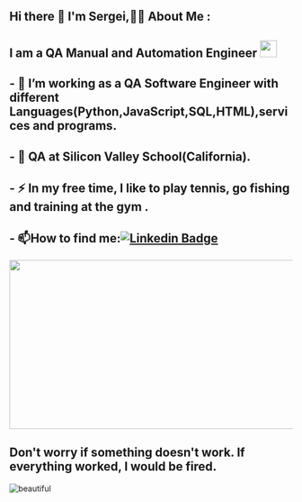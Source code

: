 ## Hi there 👋 I'm Sergei,:man_technologist: About Me :
## I am a QA Manual and Automation Engineer <img src="https://media.giphy.com/media/WUlplcMpOCEmTGBtBW/giphy.gif" width="30">
## - :telescope: I’m working as a QA Software Engineer with different Languages(Python,JavaScript,SQL,HTML),services and programs.
## - :seedling: QA at Silicon Valley School(California).
## - :zap: In my free time, I like to play tennis, go fishing and training at the gym .
## - :mailbox:How to find me:[![Linkedin Badge](https://img.shields.io/badge/-linkedin-blue?style=flat&logo=Linkedin&logoColor=white)](your-linkedin-url)
<div align="center">
  <img src="https://media.giphy.com/media/dWesBcTLavkZuG35MI/giphy.gif" width="600" height="300"/>
</div>

## Don't worry if something doesn't work. If everything worked, I would be fired.
![beautiful](https://i.pinimg.com/736x/38/42/d3/3842d3ad2fd6ebbf9376d10f70498a23--desk-setup-work-spaces.jpg)







